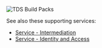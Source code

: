 ![TDS Build Packs](https://github.com/InlandRevenue/Gateway-Services/blob/master/Images/TDSBuildPacks.PNG)

See also these supporting services:
* [Service - Intermediation](https://github.com/InlandRevenue/Gateway-Services/tree/master/Service%20-%20Intermediation)
* [Service - Identity and Access](https://github.com/InlandRevenue/Gateway-Services/tree/master/Service%20-%20Identity%20and%20Access)


